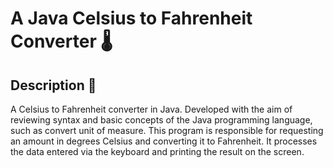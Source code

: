 # A Java Celsius to Fahrenheit Converter 🌡️

## Description 💬
A Celsius to Fahrenheit converter in Java. Developed with the aim of reviewing syntax and basic concepts of the Java programming language, such as convert unit of measure.
This program is responsible for requesting an amount in degrees Celsius and converting it to Fahrenheit. It processes the data entered via the keyboard and printing the result on the screen.

